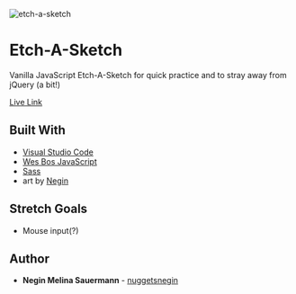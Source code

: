 ![etch-a-sketch](https://i.gyazo.com/5ad6b31a239386c2496f18ad57b4c595.png)
# Etch-A-Sketch
Vanilla JavaScript Etch-A-Sketch for quick practice and to stray away from jQuery (a bit!)

[Live Link](https://nuggetsnegin.github.io/etch-a-sketch/)

## Built With

* [Visual Studio Code](https://code.visualstudio.com/) 
* [Wes Bos JavaScript](https://wesbos.com/beginner-javascript/)
* [Sass](https://sass-lang.com/)
* art by [Negin](https://github.com/nuggetsnegin)



## Stretch Goals
* Mouse input(?)


## Author

* **Negin Melina Sauermann** - [nuggetsnegin](https://github.com/nuggetsnegin)
